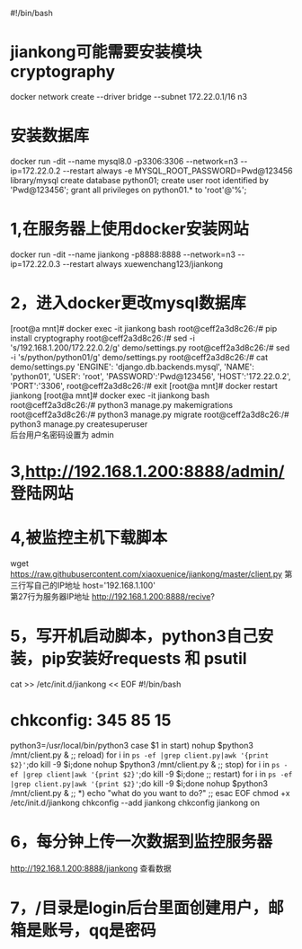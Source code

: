 #!/bin/bash
# jiankong可能需要安装模块 cryptography
docker network create --driver bridge --subnet 172.22.0.1/16 n3
# 安装数据库
docker run -dit --name mysql8.0  -p3306:3306 --network=n3 --ip=172.22.0.2 --restart always -e MYSQL_ROOT_PASSWORD=Pwd@123456 library/mysql
create database python01;
create user root identified by 'Pwd@123456';
grant all privileges on python01.* to 'root'@'%';
# 1,在服务器上使用docker安装网站
docker run -dit --name  jiankong -p8888:8888 --network=n3 --ip=172.22.0.3 --restart always xuewenchang123/jiankong
# 2，进入docker更改mysql数据库<br>
[root@a mnt]# docker exec  -it jiankong bash
root@ceff2a3d8c26:/# pip install cryptography
root@ceff2a3d8c26:/# sed -i 's/192.168.1.200/172.22.0.2/g' demo/settings.py 
root@ceff2a3d8c26:/# sed -i 's/python/python01/g' demo/settings.py 
root@ceff2a3d8c26:/# cat demo/settings.py 
        'ENGINE': 'django.db.backends.mysql',
        'NAME': 'python01',
        'USER': 'root',
        'PASSWORD':'Pwd@123456',
        'HOST':'172.22.0.2',
        'PORT':'3306',
root@ceff2a3d8c26:/# exit
[root@a mnt]# docker restart jiankong
[root@a mnt]# docker exec  -it jiankong bash
root@ceff2a3d8c26:/# python3 manage.py makemigrations
root@ceff2a3d8c26:/# python3 manage.py migrate
root@ceff2a3d8c26:/# python3 manage.py createsuperuser  
后台用户名密码设置为 admin

# 3,http://192.168.1.200:8888/admin/ 登陆网站



# 4,被监控主机下载脚本<br>
wget https://raw.githubusercontent.com/xiaoxuenice/jiankong/master/client.py
第三行写自己的IP地址        host='192.168.1.100'   
第27行为服务器IP地址      http://192.168.1.200:8888/recive?
# 5，写开机启动脚本，python3自己安装，pip安装好requests 和 psutil
cat >> /etc/init.d/jiankong << EOF
#!/bin/bash
# chkconfig: 345 85 15
python3=/usr/local/bin/python3
case $1 in
start)
nohup $python3 /mnt/client.py &
;;
reload)
for i in `ps -ef |grep client.py|awk '{print $2}'`;do kill -9 $i;done
nohup $python3 /mnt/client.py &
;;
stop)
for i in `ps -ef |grep client|awk '{print $2}'`;do kill -9 $i;done
;;
restart)
for i in `ps -ef |grep client.py|awk '{print $2}'`;do kill -9 $i;done
nohup $python3 /mnt/client.py &
;;
*)
echo "what do you want to do?"
;;
esac
EOF
chmod +x /etc/init.d/jiankong
chkconfig --add jiankong
chkconfig jiankong on

# 6，每分钟上传一次数据到监控服务器
http://192.168.1.200:8888/jiankong  查看数据
# 7，/目录是login后台里面创建用户，邮箱是账号，qq是密码

